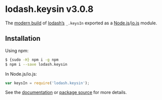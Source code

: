 # lodash.keysin v3.0.8

The [modern build](https://github.com/lodash/lodash/wiki/Build-Differences) of [lodash’s](https://lodash.com/) `_.keysIn` exported as a [Node.js](http://nodejs.org/)/[io.js](https://iojs.org/) module.

## Installation

Using npm:

```bash
$ {sudo -H} npm i -g npm
$ npm i --save lodash.keysin
```

In Node.js/io.js:

```js
var keysIn = require('lodash.keysin');
```

See the [documentation](https://lodash.com/docs#keysIn) or [package source](https://github.com/lodash/lodash/blob/3.0.8-npm-packages/lodash.keysin) for more details.
